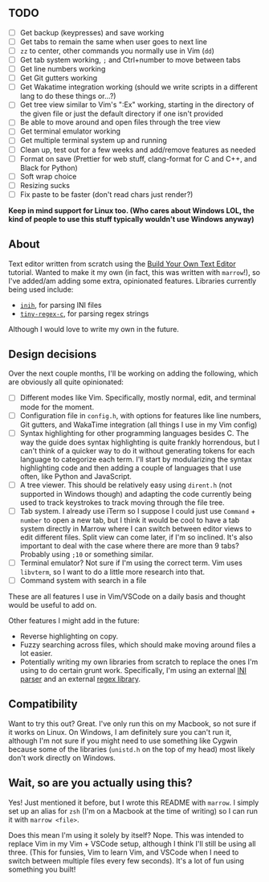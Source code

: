 ## TODO

- [ ] Get backup (keypresses) and save working
- [ ] Get tabs to remain the same when user goes to next line
- [ ] `zz` to center, other commands you normally use in Vim (`dd`)
- [ ] Get tab system working, `;` and Ctrl+number to move between tabs
- [ ] Get line numbers working
- [ ] Get Git gutters working
- [ ] Get Wakatime integration working (should we write scripts in a different lang to do these things or...?)
- [ ] Get tree view similar to Vim's ":Ex" working, starting in the directory of the given file or just the default directory if one isn't provided
- [ ] Be able to move around and open files through the tree view
- [ ] Get terminal emulator working
- [ ] Get multiple terminal system up and running
- [ ] Clean up, test out for a few weeks and add/remove features as needed
- [ ] Format on save (Prettier for web stuff, clang-format for C and C++, and Black for Python)
- [ ] Soft wrap choice
- [ ] Resizing sucks
- [ ] Fix paste to be faster (don't read chars just render?)

**Keep in mind support for Linux too. (Who cares about Windows LOL, the kind of people to use this stuff typically wouldn't use Windows anyway)**

## About

Text editor written from scratch using the [Build Your Own Text Editor](https://viewsourcecode.org/snaptoken/kilo/) tutorial. Wanted to make it my own (in fact, this was written with `marrow`!), so I've added/am adding some extra, opinionated features. Libraries currently being used include:

* [`inih`](https://github.com/benhoyt/inih), for parsing INI files
* [`tiny-regex-c`](https://github.com/kokke/tiny-regex-c), for parsing regex strings

Although I would love to write my own in the future.

## Design decisions

Over the next couple months, I'll be working on adding the following, which are obviously all quite opinionated:

- [ ] Different modes like Vim. Specifically, mostly normal, edit, and terminal mode for the moment.
- [ ] Configuration file in `config.h`, with options for features like line numbers, Git gutters, and WakaTime integration (all things I use in my Vim config) 
- [ ] Syntax highlighting for other programming languages besides C. The way the guide does syntax highlighting is quite frankly horrendous, but I can't think of a quicker way to do it without generating tokens for each language to categorize each term. I'll start by modularizing the syntax highlighting code and then adding a couple of languages that I use often, like Python and JavaScript.
- [ ] A tree viewer. This should be relatively easy using `dirent.h` (not supported in Windows though) and adapting the code currently being used to track keystrokes to track moving through the file tree.
- [ ] Tab system. I already use iTerm so I suppose I could just use `Command` + `number` to open a new tab, but I think it would be cool to have a tab system directly in Marrow where I can switch between editor views to edit different files. Split view can come later, if I'm so inclined. It's also important to deal with the case where there are more than 9 tabs? Probably using `;10` or something similar.
- [ ] Terminal emulator? Not sure if I'm using the correct term. Vim uses `libvterm`, so I want to do a little more research into that.
- [ ] Command system with search in a file

These are all features I use in Vim/VSCode on a daily basis and thought would be useful to add on. 

Other features I might add in the future: 

* Reverse highlighting on copy.
* Fuzzy searching across files, which should make moving around files a lot easier.
* Potentially writing my own libraries from scratch to replace the ones I'm using to do certain grunt work. Specifically, I'm using an external [INI parser](https://github.com/benhoyt/inih) and an external [regex library](https://github.com/kokke/tiny-regex-c).

## Compatibility

Want to try this out? Great. I've only run this on my Macbook, so not sure if it works on Linux. On Windows, I am definitely sure you can't run it, although I'm not sure if you might need to use something like Cygwin because some of the libraries (`unistd.h` on the top of my head) most likely don't work directly on Windows.

## Wait, so are you actually using this?

Yes! Just mentioned it before, but I wrote this README with `marrow`. I simply set up an alias for `zsh` (I'm on a Macbook at the time of writing) so I can run it with `marrow <file>`.

Does this mean I'm using it solely by itself? Nope. This was intended to replace Vim in my Vim + VSCode setup, although I think I'll still be using all three. (This for funsies, Vim to learn Vim, and VSCode when I need to switch between multiple files every few seconds). It's a lot of fun using something you built!
 


